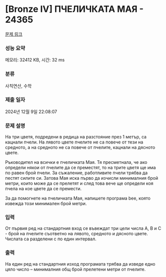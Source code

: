 # [Bronze IV] ПЧЕЛИЧКАТА МАЯ - 24365 

[문제 링크](https://www.acmicpc.net/problem/24365) 

### 성능 요약

메모리: 32412 KB, 시간: 32 ms

### 분류

사칙연산, 수학

### 제출 일자

2024년 12월 9일 22:08:07

### 문제 설명

<p>На три цветя, подредени в редица на разстояние през 1 метър, са кацнали пчели. На лявото цвете пчелите не са повече от тези на средното, а на средното не са повече от пчелите, кацнали на дясното цвете.</p>

<p>Ръководител на всички е пчеличката Мая. Тя пресметнала, че ако определи някои от пчелите да се преместят, то на трите цветя ще има по равен брой пчели. За съжаление, работливите пчели трябва да пестят силите си. Затова Мая иска първо да изчисли минималния брой метри, които може да се прелетят и след това вече ще определи коя пчела на кое цвете да се премести.</p>

<p>За да помогнете на пчеличката Мая, напишете програма bee, която извежда този минимален брой метри.</p>

### 입력 

 <p>От първия ред на стандартния вход се въвеждат три цели числа А, В и C - брой на пчелите съответно на лявото, средното и дясното цвете. Числата са разделени с по един интервал.</p>

### 출력 

 <p>На един ред на стандартния изход програмата трябва да изведе едно цяло число – минималния общ брой прелетени метри от пчелите.</p>

